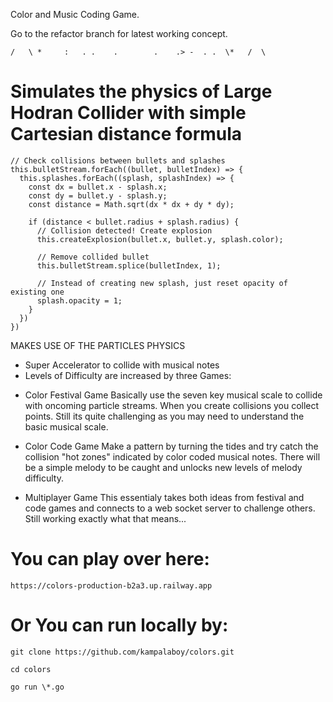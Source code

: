 Color and Music Coding Game.

Go to the refactor branch for latest working concept.

`/   \ *     :   . .    .        .    .> -  . .  \*   /  \`

# Simulates the physics of Large Hodran Collider with simple Cartesian distance formula

    // Check collisions between bullets and splashes
    this.bulletStream.forEach((bullet, bulletIndex) => {
      this.splashes.forEach((splash, splashIndex) => {
        const dx = bullet.x - splash.x;
        const dy = bullet.y - splash.y;
        const distance = Math.sqrt(dx * dx + dy * dy);

        if (distance < bullet.radius + splash.radius) {
          // Collision detected! Create explosion
          this.createExplosion(bullet.x, bullet.y, splash.color);

          // Remove collided bullet
          this.bulletStream.splice(bulletIndex, 1);

          // Instead of creating new splash, just reset opacity of existing one
          splash.opacity = 1;
        }
      })
    })

MAKES USE OF THE PARTICLES PHYSICS

- Super Accelerator to collide with musical notes
- Levels of Difficulty are increased by three Games:

* Color Festival Game
  Basically use the seven key musical scale to collide
  with oncoming particle streams. When you
  create collisions you collect points. Still its quite challenging
  as you may need to understand the basic musical scale.

* Color Code Game
  Make a pattern by turning the tides and try catch the collision
  "hot zones" indicated by color coded musical notes. There will
  be a simple melody to be caught and unlocks new levels of
  melody difficulty.

* Multiplayer Game
  This essentialy takes both ideas from festival and
  code games and connects to a web socket server to challenge others.
  Still working exactly what that means...

# You can play over here:

    https://colors-production-b2a3.up.railway.app

# Or You can run locally by:

    git clone https://github.com/kampalaboy/colors.git

    cd colors

    go run \*.go
